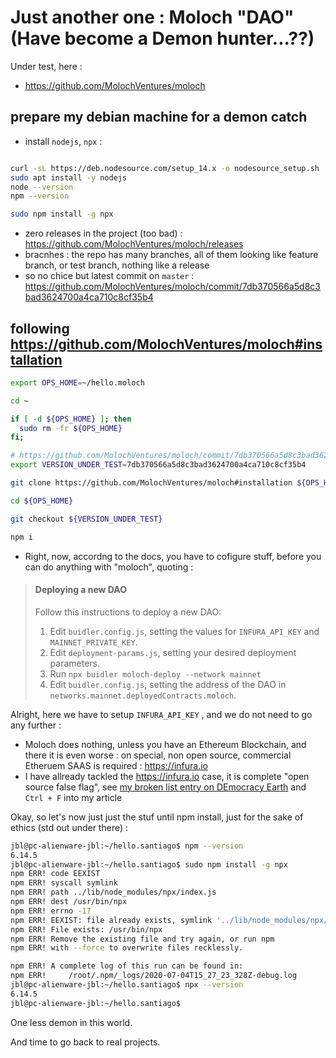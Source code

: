 # Just another one : Moloch "DAO" (Have become a Demon hunter...??)

Under test, here : 

* https://github.com/MolochVentures/moloch



## prepare my debian machine for a demon catch

* install `nodejs`, `npx` : 

```bash

curl -sL https://deb.nodesource.com/setup_14.x -o nodesource_setup.sh
sudo apt install -y nodejs
node --version
npm --version

sudo npm install -g npx

```

* zero releases in the project (too bad) : https://github.com/MolochVentures/moloch/releases
* bracnhes : the repo has many branches, all of them looking like feature branch, or test branch, nothing like a release
* so no chice but latest commit on `master` : https://github.com/MolochVentures/moloch/commit/7db370566a5d8c3bad3624700a4ca710c8cf35b4

## following https://github.com/MolochVentures/moloch#installation

```bash
export OPS_HOME=~/hello.moloch

cd ~ 

if [ -d ${OPS_HOME} ]; then 
  sudo rm -fr ${OPS_HOME}
fi;

# https://github.com/MolochVentures/moloch/commit/7db370566a5d8c3bad3624700a4ca710c8cf35b4  is latest commit on the 4th of July, 2020
export VERSION_UNDER_TEST=7db370566a5d8c3bad3624700a4ca710c8cf35b4

git clone https://github.com/MolochVentures/moloch#installation ${OPS_HOME}

cd ${OPS_HOME}

git checkout ${VERSION_UNDER_TEST}

npm i


```

* Right, now, accordng to the docs, you have to cofigure stuff, before you can do anything with "moloch", quoting : 

> 
> 
> #### Deploying a new DAO
> 
> Follow this instructions to deploy a new DAO:
> 
> 1. Edit `buidler.config.js`, setting the values for `INFURA_API_KEY` and `MAINNET_PRIVATE_KEY`.
> 2. Edit `deployment-params.js`, setting your desired deployment parameters.
> 3. Run `npx buidler moloch-deploy --network mainnet`
> 4. Edit `buidler.config.js`, setting the address of the DAO in `networks.mainnet.deployedContracts.moloch`.
> 
> 


Alright, here we have to setup `INFURA_API_KEY` , and we do not need to go any further : 
* Moloch does nothing, unless you have an Ethereum Blockchain, and there it is even worse : on special, non open source, commercial Etheruem SAAS is required : https://infura.io 
* I have allready tackled the https://infura.io  case, it is complete "open source false flag",  see [my broken list entry on DEmocracy Earth](https://github.com/pokusio/le-defi/blob/master/the-broken-list/democracy-earth/README.md) and `Ctrl + F` into my article

Okay, so let's now just just the stuf until npm install, just for the sake of ethics (std out under there) : 



```bash
jbl@pc-alienware-jbl:~/hello.santiago$ npm --version
6.14.5
jbl@pc-alienware-jbl:~/hello.santiago$ sudo npm install -g npx
npm ERR! code EEXIST
npm ERR! syscall symlink
npm ERR! path ../lib/node_modules/npx/index.js
npm ERR! dest /usr/bin/npx
npm ERR! errno -17
npm ERR! EEXIST: file already exists, symlink '../lib/node_modules/npx/index.js' -> '/usr/bin/npx'
npm ERR! File exists: /usr/bin/npx
npm ERR! Remove the existing file and try again, or run npm
npm ERR! with --force to overwrite files recklessly.

npm ERR! A complete log of this run can be found in:
npm ERR!     /root/.npm/_logs/2020-07-04T15_27_23_328Z-debug.log
jbl@pc-alienware-jbl:~/hello.santiago$ npx --version
6.14.5
jbl@pc-alienware-jbl:~/hello.santiago$ 

```


One less demon in this world.




And time to go back to real projects.
